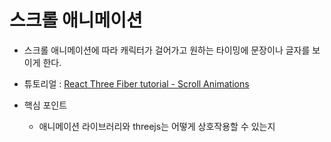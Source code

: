 # 스크롤 애니메이션

- 스크롤 애니메이션에 따라 캐릭터가 걸어가고 원하는 타이밍에 문장이나 글자를 보이게 한다.
- 튜토리얼 : [React Three Fiber tutorial - Scroll Animations](https://www.youtube.com/watch?v=pXpckHDDNYo&t=1s)

- 핵심 포인트
  - 애니메이션 라이브러리와 threejs는 어떻게 상호작용할 수 있는지
